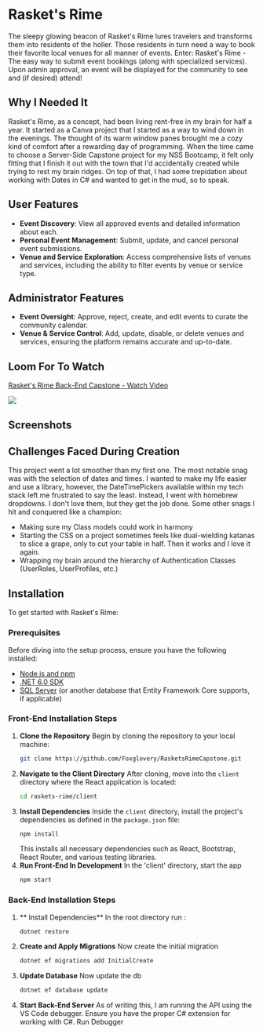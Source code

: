 # Rasket's Rime

The sleepy glowing beacon of Rasket's Rime lures travelers and transforms them into residents of the holler. Those residents in turn need a way to book their favorite local venues for all manner of events. Enter: Rasket's Rime - The easy way to submit event bookings (along with specialized services). Upon admin approval, an event will be displayed for the community to see and (if desired) attend!
## Why I Needed It

Rasket's Rime, as a concept, had been living rent-free in my brain for half a year. It started as a Canva project that I started as a way to wind down in the evenings. The thought of its warm window panes brought me a cozy kind of comfort after a rewarding day of programming. When the time came to choose a Server-Side Capstone project for my NSS Bootcamp, it felt only fitting that I finish it out with the town that I'd accidentally created while trying to rest my brain ridges. On top of that, I had some trepidation about working with Dates in C# and wanted to get in the mud, so to speak.
## User Features

- **Event Discovery**: View all approved events and detailed information about each.
- **Personal Event Management**: Submit, update, and cancel personal event submissions.
- **Venue and Service Exploration**: Access comprehensive lists of venues and services, including the ability to filter events by venue or service type.

## Administrator Features

- **Event Oversight**: Approve, reject, create, and edit events to curate the community calendar.
- **Venue & Service Control**: Add, update, disable, or delete venues and services, ensuring the platform remains accurate and up-to-date.
## Loom For To Watch
<div>
    <a href="https://www.loom.com/share/e88545bd0d314096b141ab4f79bd47f4">
      <p>Rasket's Rime Back-End Capstone - Watch Video</p>
    </a>
    <a href="https://www.loom.com/share/e88545bd0d314096b141ab4f79bd47f4">
      <img style="max-width:300px;" src="https://cdn.loom.com/sessions/thumbnails/e88545bd0d314096b141ab4f79bd47f4-with-play.gif">
    </a>
  </div>

## Screenshots



## Challenges Faced During Creation
This project went a lot smoother than my first one. The most notable snag was with the selection of dates and times. I wanted to make my life easier and use a library, however, the DateTimePickers available within my tech stack left me frustrated to say the least. Instead, I went with homebrew dropdowns. I don't love them, but they get the job done. Some other snags I hit and conquered like a champion:

<ul>
    <li>Making sure my Class models could work in harmony</li>
    <li>Starting the CSS on a project sometimes feels like dual-wielding katanas to slice a grape, only to cut your table in half. Then it works and I love it again.</li>
    <li>Wrapping my brain around the hierarchy of Authentication Classes (UserRoles, UserProfiles, etc.)</li>
    
  
</ul>

## Installation

To get started with Rasket's Rime:



### Prerequisites
Before diving into the setup process, ensure you have the following installed:
- [Node.js and npm](https://nodejs.org/en/download/)
- [.NET 6.0 SDK](https://dotnet.microsoft.com/download)
- [SQL Server](https://www.microsoft.com/en-us/sql-server/sql-server-downloads) (or another database that Entity Framework Core supports, if applicable)

### Front-End Installation Steps
1. **Clone the Repository**
   Begin by cloning the repository to your local machine:
   ```bash
   git clone https://github.com/Foxglovery/RasketsRimeCapstone.git
   ```
2. **Navigate to the Client Directory**
   After cloning, move into the `client` directory where the React application is located:
   ```bash
   cd raskets-rime/client
   ```
3. **Install Dependencies**
   Inside the `client` directory, install the project's dependencies as defined in the `package.json` file:
   ```bash
   npm install
   ```
   This installs all necessary dependencies such as React, Bootstrap, React Router, and various testing libraries.
4. **Run Front-End In Development**
   In the 'client' directory, start the app
   ```bash
   npm start
   ```
### Back-End Installation Steps
1. ** Install Dependencies**
   In the root directory run :
   ```bash
   dotnet restore
   ```
2. **Create and Apply Migrations**
   Now create the initial migration
   ```bash
   dotnet ef migrations add InitialCreate
   ```
3. **Update Database**
   Now update the db
   ```bash
   dotnet ef database update
   ```
4. **Start Back-End Server**
   As of writing this, I am running the API using the VS Code debugger.
   Ensure you have the proper C# extension for working with C#.
   Run Debugger
